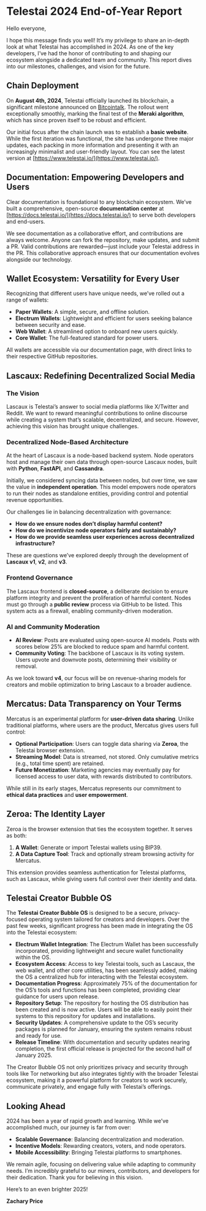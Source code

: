 # **Telestai 2024 End-of-Year Report**

Hello everyone,

I hope this message finds you well! It’s my privilege to share an in-depth look at what Telestai has accomplished in 2024. As one of the key developers, I’ve had the honor of contributing to and shaping our ecosystem alongside a dedicated team and community. This report dives into our milestones, challenges, and vision for the future.

## **Chain Deployment**

On **August 4th, 2024**, Telestai officially launched its blockchain, a significant milestone announced on [Bitcointalk](https://bitcointalk.org/index.php?topic=5505103.0). The rollout went exceptionally smoothly, marking the final test of the **Meraki algorithm**, which has since proven itself to be robust and efficient.

Our initial focus after the chain launch was to establish a **basic website**. While the first iteration was functional, the site has undergone three major updates, each packing in more information and presenting it with an increasingly minimalist and user-friendly layout. You can see the latest version at [https://www.telestai.io/](https://www.telestai.io/).

## **Documentation: Empowering Developers and Users**

Clear documentation is foundational to any blockchain ecosystem. We’ve built a comprehensive, open-source **documentation center** at [https://docs.telestai.io/](https://docs.telestai.io/) to serve both developers and end-users. 

We see documentation as a collaborative effort, and contributions are always welcome. Anyone can fork the repository, make updates, and submit a PR. Valid contributions are rewarded—just include your Telestai address in the PR. This collaborative approach ensures that our documentation evolves alongside our technology.

## **Wallet Ecosystem: Versatility for Every User**

Recognizing that different users have unique needs, we’ve rolled out a range of wallets:
- **Paper Wallets**: A simple, secure, and offline solution.
- **Electrum Wallets**: Lightweight and efficient for users seeking balance between security and ease.
- **Web Wallet**: A streamlined option to onboard new users quickly.
- **Core Wallet**: The full-featured standard for power users.

All wallets are accessible via our documentation page, with direct links to their respective GitHub repositories.

## **Lascaux: Redefining Decentralized Social Media**

### **The Vision**
Lascaux is Telestai’s answer to social media platforms like X/Twitter and Reddit. We want to reward meaningful contributions to online discourse while creating a system that’s scalable, decentralized, and secure. However, achieving this vision has brought unique challenges.

### **Decentralized Node-Based Architecture**
At the heart of Lascaux is a node-based backend system. Node operators host and manage their own data through open-source Lascaux nodes, built with **Python**, **FastAPI**, and **Cassandra**. 

Initially, we considered syncing data between nodes, but over time, we saw the value in **independent operation**. This model empowers node operators to run their nodes as standalone entities, providing control and potential revenue opportunities.

Our challenges lie in balancing decentralization with governance:
- **How do we ensure nodes don’t display harmful content?**
- **How do we incentivize node operators fairly and sustainably?**
- **How do we provide seamless user experiences across decentralized infrastructure?**

These are questions we’ve explored deeply through the development of **Lascaux v1**, **v2**, and **v3**.

### **Frontend Governance**
The Lascaux frontend is **closed-source**, a deliberate decision to ensure platform integrity and prevent the proliferation of harmful content. Nodes must go through a **public review** process via GitHub to be listed. This system acts as a firewall, enabling community-driven moderation.

### **AI and Community Moderation**
- **AI Review**: Posts are evaluated using open-source AI models. Posts with scores below 25% are blocked to reduce spam and harmful content.
- **Community Voting**: The backbone of Lascaux is its voting system. Users upvote and downvote posts, determining their visibility or removal.

As we look toward **v4**, our focus will be on revenue-sharing models for creators and mobile optimization to bring Lascaux to a broader audience.

## **Mercatus: Data Transparency on Your Terms**

Mercatus is an experimental platform for **user-driven data sharing**. Unlike traditional platforms, where users are the product, Mercatus gives users full control:
- **Optional Participation**: Users can toggle data sharing via **Zeroa**, the Telestai browser extension.
- **Streaming Model**: Data is streamed, not stored. Only cumulative metrics (e.g., total time spent) are retained.
- **Future Monetization**: Marketing agencies may eventually pay for licensed access to user data, with rewards distributed to contributors.

While still in its early stages, Mercatus represents our commitment to **ethical data practices** and **user empowerment**.

## **Zeroa: The Identity Layer**

Zeroa is the browser extension that ties the ecosystem together. It serves as both:
1. **A Wallet**: Generate or import Telestai wallets using BIP39.
2. **A Data Capture Tool**: Track and optionally stream browsing activity for Mercatus.

This extension provides seamless authentication for Telestai platforms, such as Lascaux, while giving users full control over their identity and data.

## **Telestai Creator Bubble OS**

The **Telestai Creator Bubble OS** is designed to be a secure, privacy-focused operating system tailored for creators and developers. Over the past few weeks, significant progress has been made in integrating the OS into the Telestai ecosystem:

- **Electrum Wallet Integration**: The Electrum Wallet has been successfully incorporated, providing lightweight and secure wallet functionality within the OS.
- **Ecosystem Access**: Access to key Telestai tools, such as Lascaux, the web wallet, and other core utilities, has been seamlessly added, making the OS a centralized hub for interacting with the Telestai ecosystem.
- **Documentation Progress**: Approximately 75% of the documentation for the OS’s tools and functions has been completed, providing clear guidance for users upon release.
- **Repository Setup**: The repository for hosting the OS distribution has been created and is now active. Users will be able to easily point their systems to this repository for updates and installations.
- **Security Updates**: A comprehensive update to the OS’s security packages is planned for January, ensuring the system remains robust and ready for use.
- **Release Timeline**: With documentation and security updates nearing completion, the first official release is projected for the second half of January 2025.

The Creator Bubble OS not only prioritizes privacy and security through tools like Tor networking but also integrates tightly with the broader Telestai ecosystem, making it a powerful platform for creators to work securely, communicate privately, and engage fully with Telestai’s offerings.


## **Looking Ahead**

2024 has been a year of rapid growth and learning. While we’ve accomplished much, our journey is far from over:
- **Scalable Governance**: Balancing decentralization and moderation.
- **Incentive Models**: Rewarding creators, voters, and node operators.
- **Mobile Accessibility**: Bringing Telestai platforms to smartphones.

We remain agile, focusing on delivering value while adapting to community needs. I’m incredibly grateful to our miners, contributors, and developers for their dedication. Thank you for believing in this vision.

Here’s to an even brighter 2025!

**Zachary Price**  
